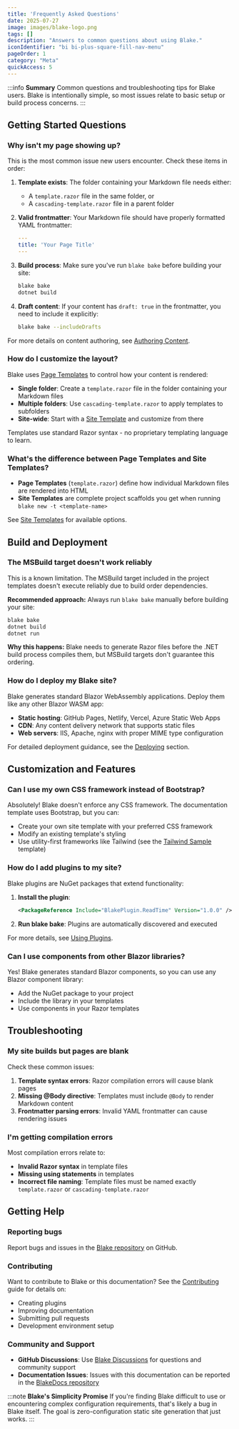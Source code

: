 ```yaml
---
title: 'Frequently Asked Questions'
date: 2025-07-27
image: images/blake-logo.png
tags: []
description: "Answers to common questions about using Blake."
iconIdentifier: "bi bi-plus-square-fill-nav-menu"
pageOrder: 1
category: "Meta"
quickAccess: 5
---
```


:::info
**Summary**
Common questions and troubleshooting tips for Blake users. Blake is intentionally simple, so most issues relate to basic setup or build process concerns.
:::

## Getting Started Questions

### Why isn't my page showing up?

This is the most common issue new users encounter. Check these items in order:

1. **Template exists**: The folder containing your Markdown file needs either:
   - A `template.razor` file in the same folder, or
   - A `cascading-template.razor` file in a parent folder

2. **Valid frontmatter**: Your Markdown file should have properly formatted YAML frontmatter:
   ```yaml
   ---
   title: 'Your Page Title'
   ---
   ```

3. **Build process**: Make sure you've run `blake bake` before building your site:
   ```bash
   blake bake
   dotnet build
   ```

4. **Draft content**: If your content has `draft: true` in the frontmatter, you need to include it explicitly:
   ```bash
   blake bake --includeDrafts
   ```

For more details on content authoring, see [Authoring Content](/pages/2%20using%20blake/authoring-content).

### How do I customize the layout?

Blake uses [Page Templates](/pages/2%20using%20blake/page-templates) to control how your content is rendered:

- **Single folder**: Create a `template.razor` file in the folder containing your Markdown files
- **Multiple folders**: Use `cascading-template.razor` to apply templates to subfolders
- **Site-wide**: Start with a [Site Template](/pages/2%20using%20blake/site-templates) and customize from there

Templates use standard Razor syntax - no proprietary templating language to learn.

### What's the difference between Page Templates and Site Templates?

- **Page Templates** (`template.razor`) define how individual Markdown files are rendered into HTML
- **Site Templates** are complete project scaffolds you get when running `blake new -t <template-name>`

See [Site Templates](/pages/2%20using%20blake/site-templates) for available options.

## Build and Deployment

### The MSBuild target doesn't work reliably

This is a known limitation. The MSBuild target included in the project templates doesn't execute reliably due to build order dependencies.

**Recommended approach:**
Always run `blake bake` manually before building your site:

```bash
blake bake
dotnet build
dotnet run
```

**Why this happens:** Blake needs to generate Razor files before the .NET build process compiles them, but MSBuild targets don't guarantee this ordering.

### How do I deploy my Blake site?

Blake generates standard Blazor WebAssembly applications. Deploy them like any other Blazor WASM app:

- **Static hosting**: GitHub Pages, Netlify, Vercel, Azure Static Web Apps
- **CDN**: Any content delivery network that supports static files
- **Web servers**: IIS, Apache, nginx with proper MIME type configuration

For detailed deployment guidance, see the [Deploying](/pages/3%20deploying/) section.

## Customization and Features

### Can I use my own CSS framework instead of Bootstrap?

Absolutely! Blake doesn't enforce any CSS framework. The documentation template uses Bootstrap, but you can:

- Create your own site template with your preferred CSS framework
- Modify an existing template's styling
- Use utility-first frameworks like Tailwind (see the [Tailwind Sample](https://tailwindsample.blake-ssg.org/) template)

### How do I add plugins to my site?

Blake plugins are NuGet packages that extend functionality:

1. **Install the plugin**:
   ```xml
   <PackageReference Include="BlakePlugin.ReadTime" Version="1.0.0" />
   ```

2. **Run blake bake**: Plugins are automatically discovered and executed

For more details, see [Using Plugins](/pages/2%20using%20blake/using-plugins).

### Can I use components from other Blazor libraries?

Yes! Blake generates standard Blazor components, so you can use any Blazor component library:

- Add the NuGet package to your project
- Include the library in your templates
- Use components in your Razor templates

## Troubleshooting

### My site builds but pages are blank

Check these common issues:

1. **Template syntax errors**: Razor compilation errors will cause blank pages
2. **Missing @Body directive**: Templates must include `@Body` to render Markdown content
3. **Frontmatter parsing errors**: Invalid YAML frontmatter can cause rendering issues

### I'm getting compilation errors

Most compilation errors relate to:

- **Invalid Razor syntax** in template files
- **Missing using statements** in templates
- **Incorrect file naming**: Template files must be named exactly `template.razor` or `cascading-template.razor`

## Getting Help

### Reporting bugs

Report bugs and issues in the [Blake repository](https://github.com/matt-goldman/blake/issues) on GitHub.

### Contributing

Want to contribute to Blake or this documentation? See the [Contributing](/pages/5%20contributing/) guide for details on:

- Creating plugins
- Improving documentation
- Submitting pull requests
- Development environment setup

### Community and Support

- **GitHub Discussions**: Use [Blake Discussions](https://github.com/matt-goldman/blake/discussions) for questions and community support
- **Documentation Issues**: Issues with this documentation can be reported in the [BlakeDocs repository](https://github.com/matt-goldman/BlakeDocs/issues)

:::note
**Blake's Simplicity Promise**
If you're finding Blake difficult to use or encountering complex configuration requirements, that's likely a bug in Blake itself. The goal is zero-configuration static site generation that just works.
:::